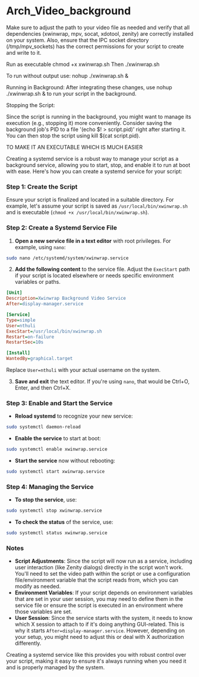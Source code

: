 # Arch_Video_background

Make sure to adjust the path to your video file as needed and verify that all dependencies (xwinwrap, mpv, socat, xdotool, zenity) are correctly installed on your system. Also, ensure that the IPC socket directory (/tmp/mpv_sockets) has the correct permissions for your script to create and write to it.


Run as executable chmod +x xwinwrap.sh
Then ./xwinwrap.sh


To run without output use:
nohup ./xwinwrap.sh &

Running in Background: 
  After integrating these changes, use nohup ./xwinwrap.sh & to run your script in the background.

Stopping the Script: 

  Since the script is running in the background, you might want to manage its execution (e.g., stopping it) more     conveniently. Consider saving the background job's PID to a file '(echo $! > script.pid)' right after starting it. You   can then stop the script using kill $(cat script.pid).


TO MAKE IT AN EXECUTABLE WHICH IS MUCH EASIER

Creating a systemd service is a robust way to manage your script as a background service, allowing you to start, stop, and enable it to run at boot with ease. Here's how you can create a systemd service for your script:

### Step 1: Create the Script

Ensure your script is finalized and located in a suitable directory. For example, let's assume your script is saved as `/usr/local/bin/xwinwrap.sh` and is executable (`chmod +x /usr/local/bin/xwinwrap.sh`).

### Step 2: Create a Systemd Service File

1. **Open a new service file in a text editor** with root privileges. For example, using `nano`:

```bash
sudo nano /etc/systemd/system/xwinwrap.service
```

2. **Add the following content** to the service file. Adjust the `ExecStart` path if your script is located elsewhere or needs specific environment variables or paths.

```ini
[Unit]
Description=Xwinwrap Background Video Service
After=display-manager.service

[Service]
Type=simple
User=nthuli
ExecStart=/usr/local/bin/xwinwrap.sh
Restart=on-failure
RestartSec=10s

[Install]
WantedBy=graphical.target
```

Replace `User=nthuli` with your actual username on the system.

3. **Save and exit** the text editor. If you're using `nano`, that would be Ctrl+O, Enter, and then Ctrl+X.

### Step 3: Enable and Start the Service

- **Reload systemd** to recognize your new service:

```bash
sudo systemctl daemon-reload
```

- **Enable the service** to start at boot:

```bash
sudo systemctl enable xwinwrap.service
```

- **Start the service** now without rebooting:

```bash
sudo systemctl start xwinwrap.service
```

### Step 4: Managing the Service

- **To stop the service**, use:

```bash
sudo systemctl stop xwinwrap.service
```

- **To check the status** of the service, use:

```bash
sudo systemctl status xwinwrap.service
```

### Notes

- **Script Adjustments**: Since the script will now run as a service, including user interaction (like Zenity dialogs) directly in the script won't work. You'll need to set the video path within the script or use a configuration file/environment variable that the script reads from, which you can modify as needed.
- **Environment Variables**: If your script depends on environment variables that are set in your user session, you may need to define them in the service file or ensure the script is executed in an environment where those variables are set.
- **User Session**: Since the service starts with the system, it needs to know which X session to attach to if it's doing anything GUI-related. This is why it starts `After=display-manager.service`. However, depending on your setup, you might need to adjust this or deal with X authorization differently.

Creating a systemd service like this provides you with robust control over your script, making it easy to ensure it's always running when you need it and is properly managed by the system.
